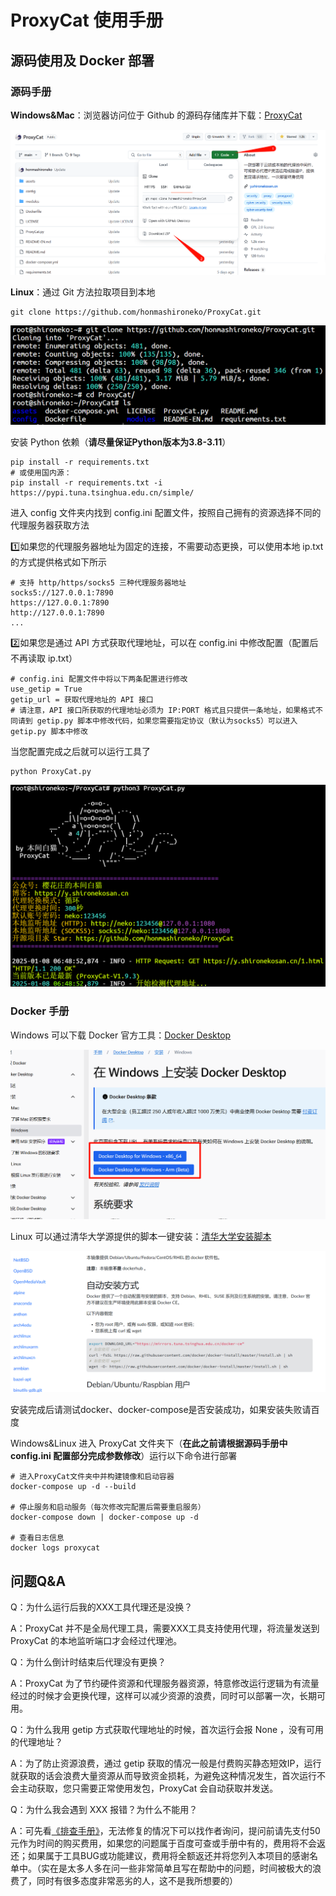 # ProxyCat 使用手册

## 源码使用及 Docker 部署

### 源码手册

**Windows&Mac**：浏览器访问位于 Github 的源码存储库并下载：[ProxyCat](https://github.com/honmashironeko/ProxyCat)

![Windows Download](./Operation%20Manual.assets/Windows%20Download.png)

**Linux**：通过 Git 方法拉取项目到本地

```
git clone https://github.com/honmashironeko/ProxyCat.git
```

![Linux Download](./Operation%20Manual.assets/Linux%20Download.png)

安装 Python 依赖（**请尽量保证Python版本为3.8-3.11**）

```
pip install -r requirements.txt
# 或使用国内源：
pip install -r requirements.txt -i https://pypi.tuna.tsinghua.edu.cn/simple/
```

进入 config 文件夹内找到 config.ini 配置文件，按照自己拥有的资源选择不同的代理服务器获取方法

1️⃣如果您的代理服务器地址为固定的连接，不需要动态更换，可以使用本地 ip.txt 的方式提供格式如下所示

```
# 支持 http/https/socks5 三种代理服务器地址
socks5://127.0.0.1:7890
https://127.0.0.1:7890
http://127.0.0.1:7890
...
```

2️⃣如果您是通过 API 方式获取代理地址，可以在 config.ini 中修改配置（配置后不再读取 ip.txt）

```
# config.ini 配置文件中将以下两条配置进行修改
use_getip = True
getip_url = 获取代理地址的 API 接口
# 请注意，API 接口所获取的代理地址必须为 IP:PORT 格式且只提供一条地址，如果格式不同请到 getip.py 脚本中修改代码，如果您需要指定协议（默认为socks5）可以进入 getip.py 脚本中修改
```

当您配置完成之后就可以运行工具了

```
python ProxyCat.py
```

![Run](./Operation%20Manual.assets/Run.png)

### Docker 手册

Windows 可以下载 Docker 官方工具：[Docker Desktop](docs.dockerd.com.cn)

![Docker%20Desktop%20Download](./Operation%20Manual.assets/Docker%20Desktop%20Download.png)

Linux 可以通过清华大学源提供的脚本一键安装：[清华大学安装脚本](https://mirrors.tuna.tsinghua.edu.cn/help/docker-ce/)

![Docker%20Download](./Operation%20Manual.assets/Docker%20Download.png)

安装完成后请测试docker、docker-compose是否安装成功，如果安装失败请百度

Windows&Linux 进入 ProxyCat 文件夹下（**在此之前请根据源码手册中 config.ini 配置部分完成参数修改**）运行以下命令进行部署

```
# 进入ProxyCat文件夹中并构建镜像和启动容器
docker-compose up -d --build

# 停止服务和启动服务（每次修改完配置后需要重启服务）
docker-compose down | docker-compose up -d

# 查看日志信息
docker logs proxycat
```

## 问题Q&A

Q：为什么运行后我的XXX工具代理还是没换？

A：ProxyCat 并不是全局代理工具，需要XXX工具支持使用代理，将流量发送到 ProxyCat 的本地监听端口才会经过代理池。



Q：为什么倒计时结束后代理没有更换？

A：ProxyCat 为了节约硬件资源和代理服务器资源，特意修改运行逻辑为有流量经过的时候才会更换代理，这样可以减少资源的浪费，同时可以部署一次，长期可用。



Q：为什么我用 getip 方式获取代理地址的时候，首次运行会报 None ，没有可用的代理地址？

A：为了防止资源浪费，通过 getip 获取的情况一般是付费购买静态短效IP，运行就获取的话会浪费大量资源从而导致资金损耗，为避免这种情况发生，首次运行不会主动获取，您只需要正常使用发包，ProxyCat 会自动获取并发送。



Q：为什么我会遇到 XXX 报错？为什么不能用？

A：可先看[《排查手册》](https://github.com/honmashironeko/ProxyCat/blob/main/ProxyCat-Manual/Investigation%20Manual.md)，无法修复的情况下可以找作者询问，提问前请先支付50元作为时间的购买费用，如果您的问题属于百度可查或手册中有的，费用将不会返还；如果属于工具BUG或功能建议，费用将全额返还并将您列入本项目的感谢名单中。（实在是太多人多在问一些非常简单且写在帮助中的问题，时间被极大的浪费了，同时有很多态度非常恶劣的人，这不是我所想要的） 
